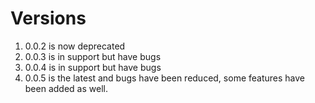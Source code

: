 # Versions
1. 0.0.2 is now deprecated
2. 0.0.3 is in support but have bugs
3. 0.0.4 is in support but have bugs
4. 0.0.5 is the latest and bugs have been reduced, some features have been added as well.
